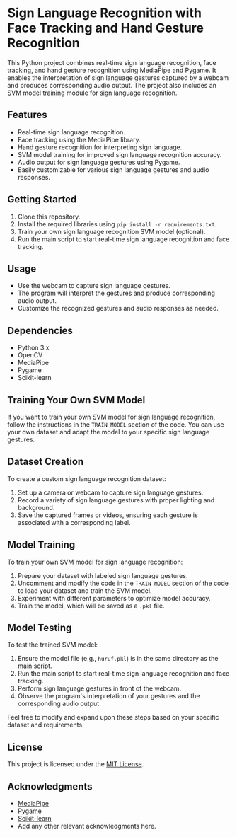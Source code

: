 # Sign Language Recognition with Face Tracking and Hand Gesture Recognition

This Python project combines real-time sign language recognition, face tracking, and hand gesture recognition using MediaPipe and Pygame. It enables the interpretation of sign language gestures captured by a webcam and produces corresponding audio output. The project also includes an SVM model training module for sign language recognition.

## Features

- Real-time sign language recognition.
- Face tracking using the MediaPipe library.
- Hand gesture recognition for interpreting sign language.
- SVM model training for improved sign language recognition accuracy.
- Audio output for sign language gestures using Pygame.
- Easily customizable for various sign language gestures and audio responses.

## Getting Started

1. Clone this repository.
2. Install the required libraries using `pip install -r requirements.txt`.
3. Train your own sign language recognition SVM model (optional).
4. Run the main script to start real-time sign language recognition and face tracking.

## Usage

- Use the webcam to capture sign language gestures.
- The program will interpret the gestures and produce corresponding audio output.
- Customize the recognized gestures and audio responses as needed.

## Dependencies

- Python 3.x
- OpenCV
- MediaPipe
- Pygame
- Scikit-learn

## Training Your Own SVM Model

If you want to train your own SVM model for sign language recognition, follow the instructions in the `TRAIN MODEL` section of the code. You can use your own dataset and adapt the model to your specific sign language gestures.

## Dataset Creation

To create a custom sign language recognition dataset:

1. Set up a camera or webcam to capture sign language gestures.
2. Record a variety of sign language gestures with proper lighting and background.
3. Save the captured frames or videos, ensuring each gesture is associated with a corresponding label.

## Model Training

To train your own SVM model for sign language recognition:

1. Prepare your dataset with labeled sign language gestures.
2. Uncomment and modify the code in the `TRAIN MODEL` section of the code to load your dataset and train the SVM model.
3. Experiment with different parameters to optimize model accuracy.
4. Train the model, which will be saved as a `.pkl` file.

## Model Testing

To test the trained SVM model:

1. Ensure the model file (e.g., `huruf.pkl`) is in the same directory as the main script.
2. Run the main script to start real-time sign language recognition and face tracking.
3. Perform sign language gestures in front of the webcam.
4. Observe the program's interpretation of your gestures and the corresponding audio output.

Feel free to modify and expand upon these steps based on your specific dataset and requirements.


## License

This project is licensed under the [MIT License](LICENSE).

## Acknowledgments

- [MediaPipe](https://mediapipe.dev/)
- [Pygame](https://www.pygame.org/)
- [Scikit-learn](https://scikit-learn.org/)
- Add any other relevant acknowledgments here.
